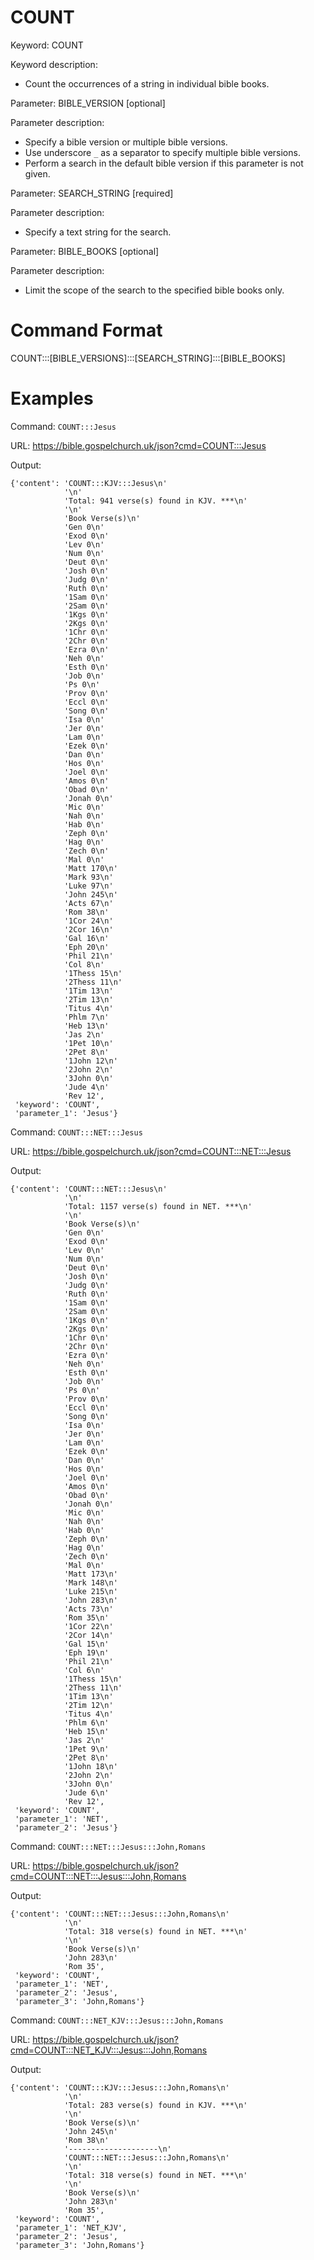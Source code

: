# COUNT

Keyword: COUNT

Keyword description:

* Count the occurrences of a string in individual bible books.

Parameter: BIBLE_VERSION [optional]

Parameter description:

* Specify a bible version or multiple bible versions.
* Use underscore `_` as a separator to specify multiple bible versions.
* Perform a search in the default bible version if this parameter is not given.

Parameter: SEARCH_STRING [required]

Parameter description:

* Specify a text string for the search.

Parameter: BIBLE_BOOKS [optional]

Parameter description:

* Limit the scope of the search to the specified bible books only.

# Command Format

COUNT:::[BIBLE_VERSIONS]:::[SEARCH_STRING]:::[BIBLE_BOOKS]

# Examples

Command: `COUNT:::Jesus`

URL: https://bible.gospelchurch.uk/json?cmd=COUNT:::Jesus

Output:

```
{'content': 'COUNT:::KJV:::Jesus\n'
            '\n'
            'Total: 941 verse(s) found in KJV. ***\n'
            '\n'
            'Book Verse(s)\n'
            'Gen 0\n'
            'Exod 0\n'
            'Lev 0\n'
            'Num 0\n'
            'Deut 0\n'
            'Josh 0\n'
            'Judg 0\n'
            'Ruth 0\n'
            '1Sam 0\n'
            '2Sam 0\n'
            '1Kgs 0\n'
            '2Kgs 0\n'
            '1Chr 0\n'
            '2Chr 0\n'
            'Ezra 0\n'
            'Neh 0\n'
            'Esth 0\n'
            'Job 0\n'
            'Ps 0\n'
            'Prov 0\n'
            'Eccl 0\n'
            'Song 0\n'
            'Isa 0\n'
            'Jer 0\n'
            'Lam 0\n'
            'Ezek 0\n'
            'Dan 0\n'
            'Hos 0\n'
            'Joel 0\n'
            'Amos 0\n'
            'Obad 0\n'
            'Jonah 0\n'
            'Mic 0\n'
            'Nah 0\n'
            'Hab 0\n'
            'Zeph 0\n'
            'Hag 0\n'
            'Zech 0\n'
            'Mal 0\n'
            'Matt 170\n'
            'Mark 93\n'
            'Luke 97\n'
            'John 245\n'
            'Acts 67\n'
            'Rom 38\n'
            '1Cor 24\n'
            '2Cor 16\n'
            'Gal 16\n'
            'Eph 20\n'
            'Phil 21\n'
            'Col 8\n'
            '1Thess 15\n'
            '2Thess 11\n'
            '1Tim 13\n'
            '2Tim 13\n'
            'Titus 4\n'
            'Phlm 7\n'
            'Heb 13\n'
            'Jas 2\n'
            '1Pet 10\n'
            '2Pet 8\n'
            '1John 12\n'
            '2John 2\n'
            '3John 0\n'
            'Jude 4\n'
            'Rev 12',
 'keyword': 'COUNT',
 'parameter_1': 'Jesus'}
```

Command: `COUNT:::NET:::Jesus`

URL: https://bible.gospelchurch.uk/json?cmd=COUNT:::NET:::Jesus

Output:

```
{'content': 'COUNT:::NET:::Jesus\n'
            '\n'
            'Total: 1157 verse(s) found in NET. ***\n'
            '\n'
            'Book Verse(s)\n'
            'Gen 0\n'
            'Exod 0\n'
            'Lev 0\n'
            'Num 0\n'
            'Deut 0\n'
            'Josh 0\n'
            'Judg 0\n'
            'Ruth 0\n'
            '1Sam 0\n'
            '2Sam 0\n'
            '1Kgs 0\n'
            '2Kgs 0\n'
            '1Chr 0\n'
            '2Chr 0\n'
            'Ezra 0\n'
            'Neh 0\n'
            'Esth 0\n'
            'Job 0\n'
            'Ps 0\n'
            'Prov 0\n'
            'Eccl 0\n'
            'Song 0\n'
            'Isa 0\n'
            'Jer 0\n'
            'Lam 0\n'
            'Ezek 0\n'
            'Dan 0\n'
            'Hos 0\n'
            'Joel 0\n'
            'Amos 0\n'
            'Obad 0\n'
            'Jonah 0\n'
            'Mic 0\n'
            'Nah 0\n'
            'Hab 0\n'
            'Zeph 0\n'
            'Hag 0\n'
            'Zech 0\n'
            'Mal 0\n'
            'Matt 173\n'
            'Mark 148\n'
            'Luke 215\n'
            'John 283\n'
            'Acts 73\n'
            'Rom 35\n'
            '1Cor 22\n'
            '2Cor 14\n'
            'Gal 15\n'
            'Eph 19\n'
            'Phil 21\n'
            'Col 6\n'
            '1Thess 15\n'
            '2Thess 11\n'
            '1Tim 13\n'
            '2Tim 12\n'
            'Titus 4\n'
            'Phlm 6\n'
            'Heb 15\n'
            'Jas 2\n'
            '1Pet 9\n'
            '2Pet 8\n'
            '1John 18\n'
            '2John 2\n'
            '3John 0\n'
            'Jude 6\n'
            'Rev 12',
 'keyword': 'COUNT',
 'parameter_1': 'NET',
 'parameter_2': 'Jesus'}
```

Command: `COUNT:::NET:::Jesus:::John,Romans`

URL: https://bible.gospelchurch.uk/json?cmd=COUNT:::NET:::Jesus:::John,Romans

Output:

```
{'content': 'COUNT:::NET:::Jesus:::John,Romans\n'
            '\n'
            'Total: 318 verse(s) found in NET. ***\n'
            '\n'
            'Book Verse(s)\n'
            'John 283\n'
            'Rom 35',
 'keyword': 'COUNT',
 'parameter_1': 'NET',
 'parameter_2': 'Jesus',
 'parameter_3': 'John,Romans'}
```

Command: `COUNT:::NET_KJV:::Jesus:::John,Romans`

URL: https://bible.gospelchurch.uk/json?cmd=COUNT:::NET_KJV:::Jesus:::John,Romans

Output:

```
{'content': 'COUNT:::KJV:::Jesus:::John,Romans\n'
            '\n'
            'Total: 283 verse(s) found in KJV. ***\n'
            '\n'
            'Book Verse(s)\n'
            'John 245\n'
            'Rom 38\n'
            '--------------------\n'
            'COUNT:::NET:::Jesus:::John,Romans\n'
            '\n'
            'Total: 318 verse(s) found in NET. ***\n'
            '\n'
            'Book Verse(s)\n'
            'John 283\n'
            'Rom 35',
 'keyword': 'COUNT',
 'parameter_1': 'NET_KJV',
 'parameter_2': 'Jesus',
 'parameter_3': 'John,Romans'}
```